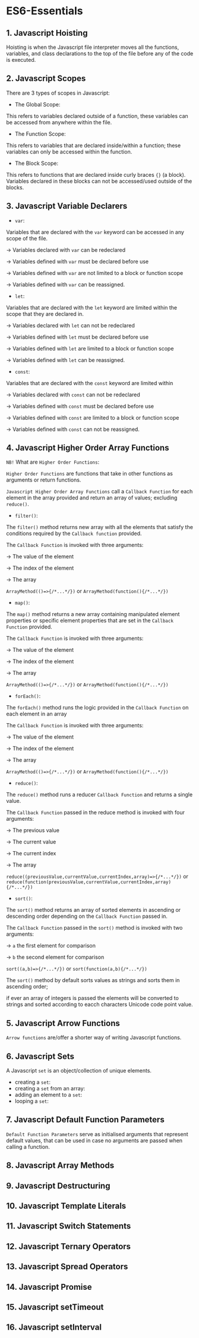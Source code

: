 # ES6-Essentials

## 1. Javascript Hoisting
Hoisting is when the Javascript file interpreter moves all the functions, variables, and class declarations to the top of the file before any of the code is executed.
## 2. Javascript Scopes
There are 3 types of scopes in Javascript:
* The Global Scope:

This refers to variables declared outside of a function, these variables can be accessed from anywhere within the file.
* The Function Scope:

This refers to variables that are declared inside/within a function; these variables can only be accessed within the function.
* The Block Scope:

This refers to functions that are declared inside curly braces `{}` (a block).
Variables declared in these blocks can not be accessed/used outside of the blocks.
## 3. Javascript Variable Declarers

* `var`:

Variables that are declared with the `var` keyword can be accessed in any scope of the file. 

-> Variables declared with `var` can be redeclared

-> Variables defined with `var` must be declared before use

-> Variables defined with `var` are not limited to a block or function scope

-> Variables defined with `var` can be reassigned.
* `let`:

Variables that are declared with the `let` keyword are limited within the scope that they are declared in.

-> Variables declared with `let` can not be redeclared

-> Variables defined with `let` must be declared before use

-> Variables defined with `let` are limited to a block or function scope

-> Variables defined with `let` can be reassigned.
* `const`:

Variables that are declared with the `const` keyword are limited within 

-> Variables declared with `const` can not be redeclared

-> Variables defined with `const` must be declared before use

-> Variables defined with `const` are limited to a block or function scope

-> Variables defined with `const` can not be reassigned.
## 4. Javascript Higher Order Array Functions

`NB!` What are `Higher Order Functions`:

`Higher Order Functions` are functions that take in other functions as arguments or return functions.

`Javascript Higher Order Array Functions` call a `Callback Function` for each element in the array provided and return an array of values;
excluding `reduce()`.

* `filter()`:

The `filter()` method returns new array with all the elements that satisfy the conditions required by the `Callback function` provided.

The `Callback Function` is invoked with three arguments:

-> The value of the element

-> The index of the element

-> The array

`ArrayMethod(()=>{/*...*/})` or `ArrayMethod(function(){/*...*/})`
* `map()`:

The `map()` method returns a new array containing manipulated element properties or specific element properties that are set in the `Callback Function` provided.

The `Callback Function` is invoked with three arguments:

-> The value of the element

-> The index of the element

-> The array

`ArrayMethod(()=>{/*...*/})` or `ArrayMethod(function(){/*...*/})`
* `forEach()`:

The `forEach()` method runs the logic provided in the `Callback Function` on each element in an array

The `Callback Function` is invoked with three arguments:

-> The value of the element

-> The index of the element

-> The array

`ArrayMethod(()=>{/*...*/})` or `ArrayMethod(function(){/*...*/})`
* `reduce()`:

The `reduce()` method runs a reducer `Callback Function` and returns a single value.

The `Callback Function` passed in the reduce method is invoked with four arguments:

-> The previous value

-> The current value

-> The current index

-> The array

`reduce((previousValue,currentValue,currentIndex,array)=>{/*...*/})` or `reduce(function(previousValue,currentValue,currentIndex,array){/*...*/})`

* `sort()`:

The `sort()` method returns an array of sorted elements in ascending or descending order depending on the `Callback Function` passed in.

The `Callback Function` passed in the `sort()` method is invoked with two arguments:

-> `a` the first element for comparison

-> `b` the second element for comparison

`sort((a,b)=>{/*...*/})` or `sort(function(a,b){/*...*/})`

The `sort()` method by default sorts values as strings and sorts them in ascending order;

if ever an array of integers is passed the elements will be converted to strings and sorted according to eacch characters Unicode code point value.

## 5. Javascript Arrow Functions

`Arrow functions` are/offer a shorter way of writing Javascript functions.

## 6. Javascript Sets

A Javascript `set` is an object/collection of unique elements.

* creating a `set`:
* creating a `set` from an array:
* adding an element to a `set`:
* looping a `set`:

## 7. Javascript Default Function Parameters

`Default Function Parameters` serve as initialised arguments that represent default values, that can be used in case no arguments are passed when calling a function.

## 8. Javascript Array Methods
## 9. Javascript Destructuring
## 10. Javascript Template Literals
## 11. Javascript Switch Statements
## 12. Javascript Ternary Operators
## 13. Javascript Spread Operators
## 14. Javascript Promise
## 15. Javascript setTimeout
## 16. Javascript setInterval
